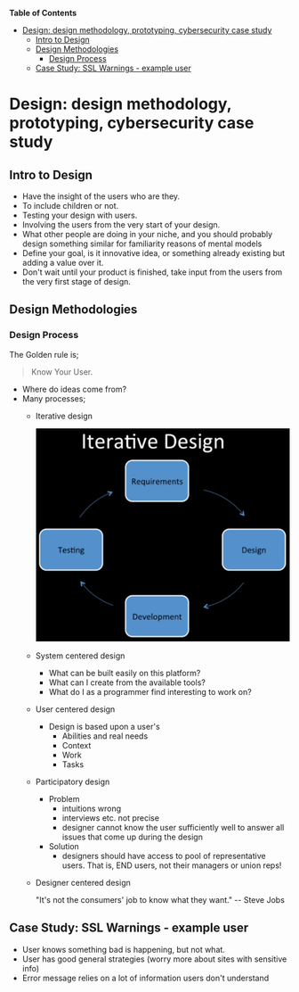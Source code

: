 <!-- START doctoc generated TOC please keep comment here to allow auto update -->
<!-- DON'T EDIT THIS SECTION, INSTEAD RE-RUN doctoc TO UPDATE -->
**Table of Contents**

- [Design: design methodology, prototyping, cybersecurity case study](#design-design-methodology-prototyping-cybersecurity-case-study)
  - [Intro to Design](#intro-to-design)
  - [Design Methodologies](#design-methodologies)
    - [Design Process](#design-process)
  - [Case Study: SSL Warnings - example user](#case-study-ssl-warnings---example-user)

<!-- END doctoc generated TOC please keep comment here to allow auto update -->

# Design: design methodology, prototyping, cybersecurity case study

## Intro to Design

- Have the insight of the users who are they.
- To include children or not.
- Testing your design with users.
- Involving the users from the very start of your design.
- What other people are doing in your niche, and you should probably design something similar for familiarity reasons of mental models
- Define your goal, is it innovative idea, or something already existing but adding a value over it.
- Don't wait until your product is finished, take input from the users from the very first stage of design.

## Design Methodologies

### Design Process
  
  The Golden rule is;
  > Know Your User.

- Where do ideas come from?
- Many processes;
  + Iterative design
    
    ![Iterative Design Process](./images/iterative_design.png) 

  + System centered design

    - What can be built easily on this platform?
    - What can I create from the available tools?
    - What do I as a programmer find interesting to work on?
    
  + User centered design

    - Design is based upon a user's
      + Abilities and real needs
      + Context
      + Work
      + Tasks

  + Participatory design

    - Problem
      + intuitions wrong
      + interviews etc. not precise
      + designer cannot know the user sufficiently well to answer all issues that come up during the design
    - Solution
      + designers should have access to pool of representative users. That is, END users, not their managers or union reps!

  + Designer centered design

    "It's not the consumers' job to know what they want."
            -- Steve Jobs

## Case Study: SSL Warnings - example user

- User knows something bad is happening, but not what.
- User has good general strategies (worry more about sites with sensitive info)
- Error message relies on a lot of information users don't understand


